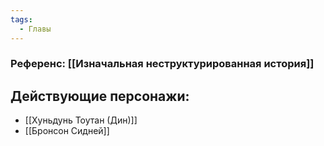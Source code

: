 ```yaml
---
tags:
  - Главы
---
```

### Референс: [[Изначальная неструктурированная история]]
## Действующие персонажи:
- [[Хуньдунь Тоутан (Дин)]]
- [[Бронсон Сидней]]

